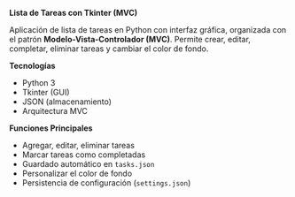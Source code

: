 **Lista de Tareas con Tkinter (MVC)**

Aplicación de lista de tareas en Python con interfaz gráfica, organizada con el patrón **Modelo-Vista-Controlador (MVC)**. 
Permite crear, editar, completar, eliminar tareas y cambiar el color de fondo.

**Tecnologías**

- Python 3
- Tkinter (GUI)
- JSON (almacenamiento)
- Arquitectura MVC

**Funciones Principales**

- Agregar, editar, eliminar tareas
- Marcar tareas como completadas
- Guardado automático en `tasks.json`
- Personalizar el color de fondo
- Persistencia de configuración (`settings.json`)


